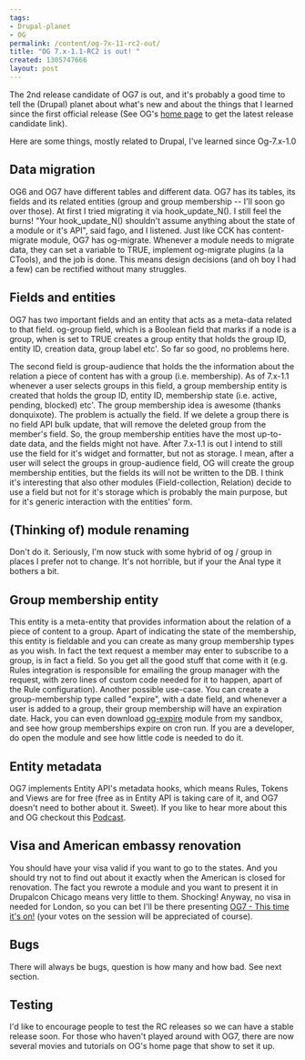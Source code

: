 ```yaml
--- 
tags: 
- Drupal-planet
- OG
permalink: /content/og-7x-11-rc2-out/
title: "OG 7.x-1.1-RC2 is out! "
created: 1305747666
layout: post
---
```

The 2nd release candidate of OG7 is out, and it's probably a good time to tell the (Drupal) planet about what's new and about the things that I learned since the first official release (See OG's <a href="http://drupal.org/project/og">home page</a> to get the latest release candidate link).

Here are some things, mostly related to Drupal, I've learned since Og-7.x-1.0

Data migration
-----------------
OG6 and OG7 have different tables and different data. OG7 has its tables, its fields and its related entities (group and group membership -- I'll soon go over those). At first I tried migrating it via hook_update_N(). I still feel the burns! "Your hook_update_N() shouldn't assume anything about the state of a module or it's API", said fago, and I listened. Just like CCK has content-migrate module, OG7 has og-migrate. Whenever a module needs to migrate data, they can set a variable to TRUE, implement og-migrate plugins (a la CTools), and the job is done. This means design decisions (and oh boy I had a few) can be rectified without many struggles.

Fields and entities
--------------------
OG7 has two important fields and an entity that acts as a meta-data related to that field. og-group field, which is a Boolean field that marks if a node is a group, when is set to TRUE creates a group entity that holds the group ID, entity ID, creation data, group label etc'. So far so good, no problems here.

The second field is group-audience that holds the the information about the relation a piece of content has with a group (i.e. membership). As of 7.x-1.1 whenever a user selects groups in this field, a group membership entity is created that holds the group ID, entity ID, membership state (i.e. active, pending, blocked) etc'.
The group membership idea is awesome (thanks donquixote). The problem is actually the field. If we delete a group there is no field API bulk update, that will remove the deleted group from the member's field. So, the group membership entities have the most up-to-date data, and the fields might not have. After 7.x-1.1 is out I intend to still use the field for it's widget and formatter, but not as storage. I mean, after a user will select the groups in group-audience field, OG will create the group membership entities, but the fields its will not be written to the DB. I think it's interesting that also other modules (Field-collection, Relation) decide to use a field but not for it's storage which is probably the main purpose, but for it's generic interaction with the entities' form.

(Thinking of) module renaming
----------------------------------
Don't do it. Seriously, I'm now stuck with some hybrid of og / group in places I prefer not to change. It's not horrible, but if your the Anal type it bothers a bit.

Group membership entity
----------------------------
This entity is a meta-entity that provides information about the relation of a piece of content to a group. Apart of indicating the state of the membership, this entity is fieldable and you can create as many group membership types as you wish. In fact the text request a member may enter to subscribe to a group, is in fact a field. So you get all the good stuff that come with it (e.g. Rules integration is responsible for emailing the group manager with the request, with zero lines of custom code needed for it to happen, apart of the Rule configuration).
Another possible use-case. You can create a group-membership type called "expire", with a date field, and whenever a user is added to a group, their group membership will have an expiration date. Hack, you can even download <a href="http://drupal.org/sandbox/amitaibu/1106596">og-expire</a> module from my sandbox, and see how group memberships expire on cron run. If you are a developer, do open the module and see how little code is needed to do it.

Entity metadata
------------------
OG7 implements Entity API's metadata hooks, which means Rules, Tokens and Views are for free (free as in Entity API is taking care of it, and OG7 doesn't need to bother about it. Sweet). If you like to hear more about this and OG checkout this <a href="http://www.drupaleasy.com/podcast/2011/05/drupaleasy-podcast-57-dreeces-pieces">Podcast</a>.

Visa and American embassy renovation
-------------------------------------------
You should have your visa valid if you want to go to the states. And you should try not to find out about it exactly when the American is closed for renovation. The fact you rewrote a module and you want to present it in Drupalcon Chicago means very little to them. Shocking!
Anyway, no visa in needed for London, so you can bet I'll be there presenting <a href="http://london2011.drupal.org/conference/sessions/og7-time-its">OG7 - This time it's on!</a> (your votes on the session will be appreciated of course).

Bugs
------
There will always be bugs, question is how many and how bad. See next section.

Testing
--------
I'd like to encourage people to test the RC releases so we can have a stable release soon. For those who haven't played around with OG7, there are now several movies and tutorials on OG's home page that show to set it up.
